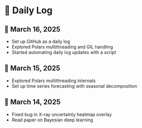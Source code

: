 # 📜 Daily Log

## 📅 March 16, 2025
- Set up GitHub as a daily log
- Explored Polars multithreading and GIL handling
- Started automating daily log updates with a script

## 📅 March 15, 2025
- Explored Polars multithreading internals
- Set up time series forecasting with seasonal decomposition

## 📅 March 14, 2025
- Fixed bug in X-ray uncertainty heatmap overlay
- Read paper on Bayesian deep learning

